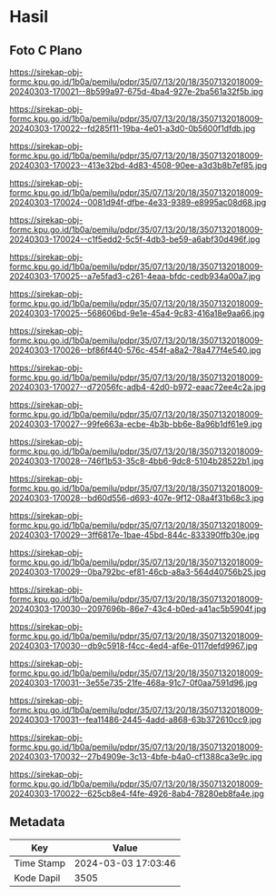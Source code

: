 # Hasil

## Foto C Plano

https://sirekap-obj-formc.kpu.go.id/1b0a/pemilu/pdpr/35/07/13/20/18/3507132018009-20240303-170021--8b599a97-675d-4ba4-927e-2ba561a32f5b.jpg

https://sirekap-obj-formc.kpu.go.id/1b0a/pemilu/pdpr/35/07/13/20/18/3507132018009-20240303-170022--fd285f11-19ba-4e01-a3d0-0b5600f1dfdb.jpg

https://sirekap-obj-formc.kpu.go.id/1b0a/pemilu/pdpr/35/07/13/20/18/3507132018009-20240303-170023--413e32bd-4d83-4508-90ee-a3d3b8b7ef85.jpg

https://sirekap-obj-formc.kpu.go.id/1b0a/pemilu/pdpr/35/07/13/20/18/3507132018009-20240303-170024--0081d94f-dfbe-4e33-9389-e8995ac08d68.jpg

https://sirekap-obj-formc.kpu.go.id/1b0a/pemilu/pdpr/35/07/13/20/18/3507132018009-20240303-170024--c1f5edd2-5c5f-4db3-be59-a6abf30d496f.jpg

https://sirekap-obj-formc.kpu.go.id/1b0a/pemilu/pdpr/35/07/13/20/18/3507132018009-20240303-170025--a7e5fad3-c261-4eaa-bfdc-cedb934a00a7.jpg

https://sirekap-obj-formc.kpu.go.id/1b0a/pemilu/pdpr/35/07/13/20/18/3507132018009-20240303-170025--568606bd-9e1e-45a4-9c83-416a18e9aa66.jpg

https://sirekap-obj-formc.kpu.go.id/1b0a/pemilu/pdpr/35/07/13/20/18/3507132018009-20240303-170026--bf86f440-576c-454f-a8a2-78a477f4e540.jpg

https://sirekap-obj-formc.kpu.go.id/1b0a/pemilu/pdpr/35/07/13/20/18/3507132018009-20240303-170027--d72056fc-adb4-42d0-b972-eaac72ee4c2a.jpg

https://sirekap-obj-formc.kpu.go.id/1b0a/pemilu/pdpr/35/07/13/20/18/3507132018009-20240303-170027--99fe663a-ecbe-4b3b-bb6e-8a96b1df61e9.jpg

https://sirekap-obj-formc.kpu.go.id/1b0a/pemilu/pdpr/35/07/13/20/18/3507132018009-20240303-170028--746f1b53-35c8-4bb6-9dc8-5104b28522b1.jpg

https://sirekap-obj-formc.kpu.go.id/1b0a/pemilu/pdpr/35/07/13/20/18/3507132018009-20240303-170028--bd60d556-d693-407e-9f12-08a4f31b68c3.jpg

https://sirekap-obj-formc.kpu.go.id/1b0a/pemilu/pdpr/35/07/13/20/18/3507132018009-20240303-170029--3ff6817e-1bae-45bd-844c-833390ffb30e.jpg

https://sirekap-obj-formc.kpu.go.id/1b0a/pemilu/pdpr/35/07/13/20/18/3507132018009-20240303-170029--0ba792bc-ef81-46cb-a8a3-564d40756b25.jpg

https://sirekap-obj-formc.kpu.go.id/1b0a/pemilu/pdpr/35/07/13/20/18/3507132018009-20240303-170030--2097696b-86e7-43c4-b0ed-a41ac5b5904f.jpg

https://sirekap-obj-formc.kpu.go.id/1b0a/pemilu/pdpr/35/07/13/20/18/3507132018009-20240303-170030--db9c5918-f4cc-4ed4-af6e-0117defd9967.jpg

https://sirekap-obj-formc.kpu.go.id/1b0a/pemilu/pdpr/35/07/13/20/18/3507132018009-20240303-170031--3e55e735-21fe-468a-91c7-0f0aa7591d96.jpg

https://sirekap-obj-formc.kpu.go.id/1b0a/pemilu/pdpr/35/07/13/20/18/3507132018009-20240303-170031--fea11486-2445-4add-a868-63b372610cc9.jpg

https://sirekap-obj-formc.kpu.go.id/1b0a/pemilu/pdpr/35/07/13/20/18/3507132018009-20240303-170032--27b4909e-3c13-4bfe-b4a0-cf1388ca3e9c.jpg

https://sirekap-obj-formc.kpu.go.id/1b0a/pemilu/pdpr/35/07/13/20/18/3507132018009-20240303-170022--625cb8e4-f4fe-4926-8ab4-78280eb8fa4e.jpg


## Metadata

| Key        | Value               |
| ---------- | ------------------- |
| Time Stamp | 2024-03-03 17:03:46 |
| Kode Dapil | 3505                |



